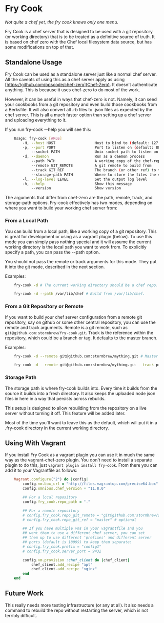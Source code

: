 # Fry Cook

*Not quite a chef yet, the fry cook knows only one menu.* 

Fry Cook is a chef server that is designed to be used with a
git repository (or working directory) that is to be treated as
a definitive source of truth. It is based on chef zero with
the Chef local filesystem data source, but has some modifications
on top of that.

## Standalone Usage

Fry Cook can be used as a standalone server just like a normal
chef server. All the caveats of using this as a chef server apply
as using [https://github.com/opscode/chef-zero](Chef-Zero). It
doesn't authenticate anything. This is because it uses chef-zero
to do most of the work.

However, it can be useful in ways that chef-zero is not. Namely,
it can seed your cookbooks from a git repository and even build
those cookbooks from a Berksfile. It will also convert all .rb files
to .json files as expected by the chef server. This is all a much
faster option than setting up a chef server and uploading everything
to it.

If you run fry-cook --help you will see this:

```bash
    Usage: fry-cook [ARGS]
        -H, --host HOST                  Host to bind to (default: 127.0.0.1)
        -p, --port PORT                  Port to listen on (default: 8889)
            --socket PATH                Unix socket path to listen on
        -d, --daemon                     Run as a daemon process
            --path PATH                  A working copy of the chef-repo to build from (default: .)
            --remote GIT_REMOTE          A git remote to build from
            --track GIT_REF              The branch (or other ref) to track in the git remote (default: master)
            --storage-path PATH          Where to store the files the server works from (default: {working_path}/.fry-cook
        -l, --log-level LEVEL            Set the output log level
        -h, --help                       Show this message
            --version                    Show version
```

The arguments that differ from chef-zero are the path, remote,
track, and storage-path options. Fry-cook effectively has two modes,
depending on where you want to build your working chef server from:

### From a Local Path

You can build from a local path, like a working copy of a git repository. This
is great for development or using as a vagrant plugin (below). To use this mode you
can simply pass nothing special and it will assume the current working directory
is the local path you want to work from. To explicitly specify a path, you can
pass the --path option.

You should not pass the remote or track arguments for this mode. They put it
into the git mode, described in the next section.

Examples:

```bash
    fry-cook -d # The current working directory should be a chef repo.
```

```bash
    fry-cook -d --path /var/lib/chef # Build from /var/lib/chef.
```

### From a Git Repository or Remote

If you want to build your chef server configuration from a remote git repository,
say on github or some other central repository, you can use the remote and track
arguments. Remote is a git remote, such as ```git@github.com:stormbrew/fry-cook.git```.
Track is the reference within the repository, which could be a branch or tag. It
defaults to the master branch.

Examples:

```bash
    fry-cook -d --remote git@github.com:stormbrew/mything.git # Master branch of mything on github.
```

```bash
    fry-cook -d --remote git@github.com:stormbew/mything.git --track production # Production branch of mything on github.
```

### Storage Path

The storage path is where fry-cook builds into. Every time it builds from
the source it builds into a fresh directory. It also keeps the uploaded node
json files in here in a way that persists across rebuilds.

This setup is designed to allow rebuilding from the repository on a live
server without turning it off. This feature will be added later.

Most of the time you'll want to leave this as the default, which will
put it in a .fry-cook directory in the current working directory.

## Using With Vagrant

If you install Fry Cook as a vagrant plugin you can use it in much the same
way as the vagrant-chef-zero plugin. You don't need to install a separate
plugin to do this, just ```vagrant plugin install fry-cook```. From there
you can add it to your Vagrantfile as follows:

```ruby
    Vagrant.configure("2") do |config|
        config.vm.box_url = "http://files.vagrantup.com/precise64.box"
        config.omnibus.chef_version = "11.8.0"

        ## For a local repository
        config.fry_cook.repo_path = "."

        ## For a remote repository
        # config.fry_cook.repo_git_remote = "git@github.com:stormbrew/stuff.git"
        # config.fry_cook.repo_git_ref = "master" # optional

        ## If you have multiple vms in your vagrantfile and you
        ## want them to use a different chef server, you can set
        ## them up to use different 'prefixes' and different server
        ## ports (default is 18999) to keep them separate:
        # config.fry_cook.prefix = "config1"
        # config.fry_cook.server_port = 9432

        config.vm.provision :chef_client do |chef_client|
            chef_client.add_recipe "apt"
            chef_client.add_recipe "nginx"
        end
    end
```

## Future Work

This really needs more testing infrastructure (or any at all). It also needs
a command to rebuild the repo without restarting the server, which is not
terribly difficult.
